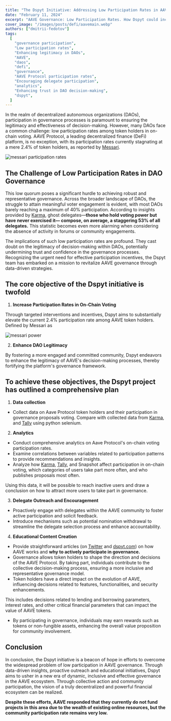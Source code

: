 ```yaml
---
title: "The Dspyt Initiative: Addressing Low Participation Rates in AAVE Governance"
date: "February 11, 2024"
excerpt: "AAVE Governance: Low Participation Rates. How Dspyt could increase AAVE participation rates by 2.4%, increase legitimacy, promote inclusive decision-making in DeFi."
cover_image: "/images/posts/defi/aavemain.webp"
authors: ["dmitrii-fedotov"]
tags:
  [
    "governance participation",
    "Low participation rates",
    "Enhancing legitimacy in DAOs",
    "AAVE",
    "daos",
    "defi",
    "governance",
    "AAVE Protocol participation rates",
    "Encouraging delegate participation",
    "analytics",
    "Enhancing trust in DAO decision-making",
    "dspyt",
  ]
---
```


In the realm of decentralized autonomous organizations (DAOs), participation in governance processes is paramount to ensuring the legitimacy and effectiveness of decision-making. However, many DAOs face a common challenge: low participation rates among token holders in on-chain voting. AAVE Protocol, a leading decentralized finance (DeFi) platform, is no exception, with its participation rates currently stagnating at a mere 2.4% of token holders, as reported by [Messari](https://messari.io/project/aave/governance/on-chain).

![messari participation rates](/images/posts/defi/messari.webp)

## The Challenge of Low Participation Rates in DAO Governance

This low quorum poses a significant hurdle to achieving robust and representative governance. Across the broader landscape of DAOs, the struggle to attain meaningful voter engagement is evident, with most DAOs barely reaching a maximum of 40% participation. According to insights provided by [Karma](https://twitter.com/karmahq_/status/1622963501311606784), ghost delegates—**those who hold voting power but have never exercised it— compose, on average, a staggering 53% of all delegates.** This statistic becomes even more alarming when considering the absence of activity in forums or community engagements.

The implications of such low participation rates are profound. They cast doubt on the legitimacy of decision-making within DAOs, potentially undermining trust and confidence in the governance processes. Recognizing the urgent need for effective participation incentives, the Dspyt team has embarked on a mission to revitalize AAVE governance through data-driven strategies.

## The core objective of the Dspyt initiative is twofold

1. **Increase Participation Rates in On-Chain Voting**

Through targeted interventions and incentives, Dspyt aims to substantially elevate the current 2.4% participation rate among AAVE token holders. Defined by Messari as

![messari power](/images/posts/defi/power-messari.webp)

2. **Enhance DAO Legitimacy**

By fostering a more engaged and committed community, Dspyt endeavors to enhance the legitimacy of AAVE's decision-making processes, thereby fortifying the platform's governance framework.

## To achieve these objectives, the Dspyt project has outlined a comprehensive plan

1. **Data collection**

- Collect data on Aave Protocol token holders and their participation in governance proposals voting. Compare with collected data from [Karma](https://aave.karmahq.xyz/), and [Tally](https://www.tally.xyz/gov/aave/delegates?sort=votes) using python selenium.

2. **Analytics**

- Conduct comprehensive analytics on Aave Protocol's on-chain voting participation rates.
- Examine correlations between variables related to participation patterns to provide recommendations and insights.
- Analyze how [Karma](https://aave.karmahq.xyz/), [Tally](https://www.tally.xyz/gov/aave/delegates?sort=votes), and Snapshot affect participation in on-chain voting, which categories of users take part more often, and who publishes proposals most often.

Using this data, it will be possible to reach inactive users and draw a conclusion on how to attract more users to take part in governance.

3. **Delegate Outreach and Encouragement**

- Proactively engage with delegates within the AAVE community to foster active participation and solicit feedback.
- Introduce mechanisms such as potential nomination withdrawal to streamline the delegate selection process and enhance accountability.

4. **Educational Content Creation**

- Provide straightforward articles (on [Twitter](https://twitter.com/dspytdao) and [dspyt.com](https://dspyt.com/)) on how AAVE works and **why to actively participate in governance.**
- Governance allows token holders to shape the direction and decisions of the AAVE Protocol. By taking part, individuals contribute to the collective decision-making process, ensuring a more inclusive and representative governance model.
- Token holders have a direct impact on the evolution of AAVE, influencing decisions related to features, functionalities, and security enhancements.

This includes decisions related to lending and borrowing parameters, interest rates, and other critical financial parameters that can impact the value of AAVE tokens.

- By participating in governance, individuals may earn rewards such as tokens or non-fungible assets, enhancing the overall value proposition for community involvement.

## Conclusion

In conclusion, the Dspyt initiative is a beacon of hope in efforts to overcome the widespread problem of low participation in AAVE governance. Through data-driven insights, proactive outreach and educational initiatives, Dspyt aims to usher in a new era of dynamic, inclusive and effective governance in the AAVE ecosystem. Through collective action and community participation, the vision of a truly decentralized and powerful financial ecosystem can be realized.

**Despite these efforts, AAVE responded that they currently do not fund projects in this area due to the wealth of existing online resources, but the community participation rate remains very low.**
